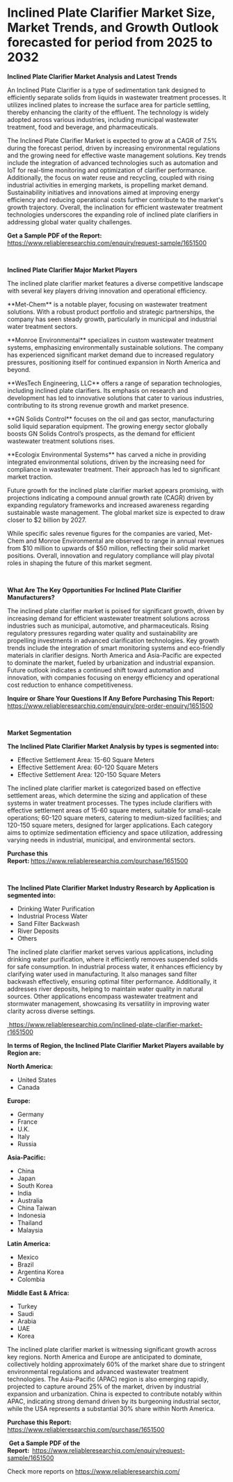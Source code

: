 <p><h1>Inclined Plate Clarifier Market Size, Market Trends, and Growth Outlook forecasted for period from 2025 to 2032</h1></p><p><strong>Inclined Plate Clarifier Market Analysis and Latest Trends</strong></p>
<p><p>An Inclined Plate Clarifier is a type of sedimentation tank designed to efficiently separate solids from liquids in wastewater treatment processes. It utilizes inclined plates to increase the surface area for particle settling, thereby enhancing the clarity of the effluent. The technology is widely adopted across various industries, including municipal wastewater treatment, food and beverage, and pharmaceuticals.</p><p>The Inclined Plate Clarifier Market is expected to grow at a CAGR of 7.5% during the forecast period, driven by increasing environmental regulations and the growing need for effective waste management solutions. Key trends include the integration of advanced technologies such as automation and IoT for real-time monitoring and optimization of clarifier performance. Additionally, the focus on water reuse and recycling, coupled with rising industrial activities in emerging markets, is propelling market demand. Sustainability initiatives and innovations aimed at improving energy efficiency and reducing operational costs further contribute to the market's growth trajectory. Overall, the inclination for efficient wastewater treatment technologies underscores the expanding role of inclined plate clarifiers in addressing global water quality challenges.</p></p>
<p><strong>Get a Sample PDF of the Report:&nbsp;</strong> <a href="https://www.reliableresearchiq.com/enquiry/request-sample/1651500?utm_campaign=2257&utm_medium=2&utm_source=Github&utm_content=ia&utm_term=17022025&utm_id=inclined-plate-clarifier">https://www.reliableresearchiq.com/enquiry/request-sample/1651500</a></p>
<p>&nbsp;</p>
<p><strong>Inclined Plate Clarifier Major Market Players</strong></p>
<p><p>The inclined plate clarifier market features a diverse competitive landscape with several key players driving innovation and operational efficiency. </p><p>**Met-Chem** is a notable player, focusing on wastewater treatment solutions. With a robust product portfolio and strategic partnerships, the company has seen steady growth, particularly in municipal and industrial water treatment sectors. </p><p>**Monroe Environmental** specializes in custom wastewater treatment systems, emphasizing environmentally sustainable solutions. The company has experienced significant market demand due to increased regulatory pressures, positioning itself for continued expansion in North America and beyond.</p><p>**WesTech Engineering, LLC** offers a range of separation technologies, including inclined plate clarifiers. Its emphasis on research and development has led to innovative solutions that cater to various industries, contributing to its strong revenue growth and market presence.</p><p>**GN Solids Control** focuses on the oil and gas sector, manufacturing solid liquid separation equipment. The growing energy sector globally boosts GN Solids Control’s prospects, as the demand for efficient wastewater treatment solutions rises.</p><p>**Ecologix Environmental Systems** has carved a niche in providing integrated environmental solutions, driven by the increasing need for compliance in wastewater treatment. Their approach has led to significant market traction.</p><p>Future growth for the inclined plate clarifier market appears promising, with projections indicating a compound annual growth rate (CAGR) driven by expanding regulatory frameworks and increased awareness regarding sustainable waste management. The global market size is expected to draw closer to $2 billion by 2027.</p><p>While specific sales revenue figures for the companies are varied, Met-Chem and Monroe Environmental are observed to range in annual revenues from $10 million to upwards of $50 million, reflecting their solid market positions. Overall, innovation and regulatory compliance will play pivotal roles in shaping the future of this market segment.</p></p>
<p>&nbsp;</p>
<p><strong>What Are The Key Opportunities For Inclined Plate Clarifier Manufacturers?</strong></p>
<p><p>The inclined plate clarifier market is poised for significant growth, driven by increasing demand for efficient wastewater treatment solutions across industries such as municipal, automotive, and pharmaceuticals. Rising regulatory pressures regarding water quality and sustainability are propelling investments in advanced clarification technologies. Key growth trends include the integration of smart monitoring systems and eco-friendly materials in clarifier designs. North America and Asia-Pacific are expected to dominate the market, fueled by urbanization and industrial expansion. Future outlook indicates a continued shift toward automation and innovation, with companies focusing on energy efficiency and operational cost reduction to enhance competitiveness.</p></p>
<p><strong>Inquire or Share Your Questions If Any Before Purchasing This Report:</strong> <a href="https://www.reliableresearchiq.com/enquiry/pre-order-enquiry/1651500?utm_campaign=2257&utm_medium=2&utm_source=Github&utm_content=ia&utm_term=17022025&utm_id=inclined-plate-clarifier">https://www.reliableresearchiq.com/enquiry/pre-order-enquiry/1651500</a></p>
<p>&nbsp;</p>
<p><strong>Market Segmentation</strong></p>
<p><strong>The Inclined Plate Clarifier Market Analysis by types is segmented into:</strong></p>
<p><ul><li>Effective Settlement Area: 15-60 Square Meters</li><li>Effective Settlement Area: 60-120 Square Meters</li><li>Effective Settlement Area: 120-150 Square Meters</li></ul></p>
<p><p>The inclined plate clarifier market is categorized based on effective settlement areas, which determine the sizing and application of these systems in water treatment processes. The types include clarifiers with effective settlement areas of 15-60 square meters, suitable for small-scale operations; 60-120 square meters, catering to medium-sized facilities; and 120-150 square meters, designed for larger applications. Each category aims to optimize sedimentation efficiency and space utilization, addressing varying needs in industrial, municipal, and environmental sectors.</p></p>
<p><strong>Purchase this Report:&nbsp;</strong><a href="https://www.reliableresearchiq.com/purchase/1651500?utm_campaign=2257&utm_medium=2&utm_source=Github&utm_content=ia&utm_term=17022025&utm_id=inclined-plate-clarifier">https://www.reliableresearchiq.com/purchase/1651500</a></p>
<p>&nbsp;</p>
<p><strong>The Inclined Plate Clarifier Market Industry Research by Application is segmented into:</strong></p>
<p><ul><li>Drinking Water Purification</li><li>Industrial Process Water</li><li>Sand Filter Backwash</li><li>River Deposits</li><li>Others</li></ul></p>
<p><p>The inclined plate clarifier market serves various applications, including drinking water purification, where it efficiently removes suspended solids for safe consumption. In industrial process water, it enhances efficiency by clarifying water used in manufacturing. It also manages sand filter backwash effectively, ensuring optimal filter performance. Additionally, it addresses river deposits, helping to maintain water quality in natural sources. Other applications encompass wastewater treatment and stormwater management, showcasing its versatility in improving water clarity across diverse settings.</p></p>
<p><a href="https://www.reliableresearchiq.com/inclined-plate-clarifier-market-r1651500?utm_campaign=2257&utm_medium=2&utm_source=Github&utm_content=ia&utm_term=17022025&utm_id=inclined-plate-clarifier">&nbsp;https://www.reliableresearchiq.com/inclined-plate-clarifier-market-r1651500</a></p>
<p><strong>In terms of Region, the Inclined Plate Clarifier Market Players available by Region are:</strong></p>
<p>
    <p> <strong> North America: </strong>
        <ul>
            <li>United States</li>
            <li>Canada</li>
        </ul>
        </p> 
    <p> <strong> Europe: </strong>
        <ul>
            <li>Germany</li>
            <li>France</li>
            <li>U.K.</li>
            <li>Italy</li>
            <li>Russia</li>
        </ul>
        </p> 
    <p> <strong> Asia-Pacific: </strong>
        <ul>
            <li>China</li>
            <li>Japan</li>
            <li>South Korea</li>
            <li>India</li>
            <li>Australia</li>
            <li>China Taiwan</li>
            <li>Indonesia</li>
            <li>Thailand</li>
            <li>Malaysia</li>
        </ul>
        </p> 
    <p> <strong> Latin America: </strong>
        <ul>
            <li>Mexico</li>
            <li>Brazil</li>
            <li>Argentina Korea</li>
            <li>Colombia</li>
        </ul>
        </p> 
    <p> <strong> Middle East & Africa: </strong>
        <ul>
            <li>Turkey</li>
            <li>Saudi</li>
            <li>Arabia</li>
            <li>UAE</li>
            <li>Korea</li>
        </ul>
    </p>
    </p>
<p><p>The inclined plate clarifier market is witnessing significant growth across key regions. North America and Europe are anticipated to dominate, collectively holding approximately 60% of the market share due to stringent environmental regulations and advanced wastewater treatment technologies. The Asia-Pacific (APAC) region is also emerging rapidly, projected to capture around 25% of the market, driven by industrial expansion and urbanization. China is expected to contribute notably within APAC, indicating strong demand driven by its burgeoning industrial sector, while the USA represents a substantial 30% share within North America.</p></p>
<p><strong>Purchase this Report: </strong><a href="https://www.reliableresearchiq.com/purchase/1651500?utm_campaign=2257&utm_medium=2&utm_source=Github&utm_content=ia&utm_term=17022025&utm_id=inclined-plate-clarifier">https://www.reliableresearchiq.com/purchase/1651500</a></p>
<p>&nbsp;<strong>Get a Sample PDF of the Report:&nbsp;&nbsp;</strong><a href="https://www.reliableresearchiq.com/enquiry/request-sample/1651500?utm_campaign=2257&utm_medium=2&utm_source=Github&utm_content=ia&utm_term=17022025&utm_id=inclined-plate-clarifier">https://www.reliableresearchiq.com/enquiry/request-sample/1651500</a></p>
<p><strong></strong></p>
<p>Check more reports on <a href="https://www.reliableresearchiq.com/?utm_campaign=2257&utm_medium=2&utm_source=Github&utm_content=ia&utm_term=17022025&utm_id=inclined-plate-clarifier">https://www.reliableresearchiq.com/</a></p>